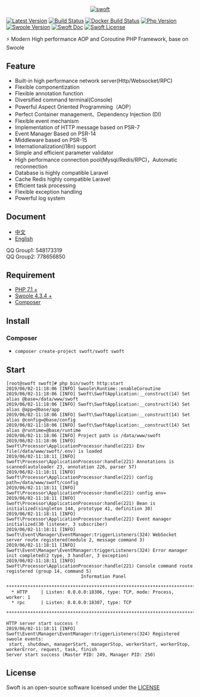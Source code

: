 <p align="center">
    <a href="https://github.com/swoft-cloud/swoft" target="_blank">
        <img src="http://qiniu.daydaygo.top/swoft-logo.png?imageView2/2/w/300" alt="swoft"/>
    </a>
</p>

[![Latest Version](https://img.shields.io/badge/version-v2.0.1-green.svg?maxAge=2592000)](https://github.com/swoft-cloud/swoft/releases)
[![Build Status](https://travis-ci.org/swoft-cloud/swoft.svg?branch=master)](https://travis-ci.org/swoft-cloud/swoft)
[![Docker Build Status](https://img.shields.io/docker/build/swoft/alphp.svg)](https://hub.docker.com/r/swoft/alphp/)
[![Php Version](https://img.shields.io/badge/php-%3E=7.1-brightgreen.svg?maxAge=2592000)](https://secure.php.net/)
[![Swoole Version](https://img.shields.io/badge/swoole-%3E=4.3.3-brightgreen.svg?maxAge=2592000)](https://github.com/swoole/swoole-src)
[![Swoft Doc](https://img.shields.io/badge/docs-passing-green.svg?maxAge=2592000)](https://www.swoft.org/docs)
[![Swoft License](https://img.shields.io/hexpm/l/plug.svg?maxAge=2592000)](https://github.com/swoft-cloud/swoft/blob/master/LICENSE)

⚡️ Modern High performance AOP and Coroutine PHP Framework, base on Swoole

## Feature

- Built-in high performance network server(Http/Websocket/RPC)
- Flexible componentization
- Flexible annotation function
- Diversified command terminal(Console)
- Powerful Aspect Oriented Programming（AOP）
- Perfect Container management、Dependency Injection (DI)
- Flexible event mechanism
- Implementation of HTTP message based on PSR-7
- Event Manager Based on PSR-14
- Middleware based on PSR-15
- Internationalization(i18n) support
- Simple and efficient parameter validator
- High performance connection pool(Mysql/Redis/RPC)，Automatic reconnection 
- Database is highly compatible Laravel
- Cache Redis highly compatible Laravel
- Efficient task processing
- Flexible exception handling
- Powerful log system

## Document

- [中文](https://www.swoft.org/docs/2.x/zh-CN/README.html)
- [English](https://en.swoft.org/docs)

QQ Group1: 548173319      
QQ Group2: 778656850

## Requirement

- [PHP 7.1 +](https://github.com/php/php-src/releases)
- [Swoole 4.3.4 + ](https://github.com/swoole/swoole-src/releases)
- [Composer](https://getcomposer.org/)

## Install

### Composer

* `composer create-project swoft/swoft swoft`

## Start

```text
[root@swoft swoft]# php bin/swoft http:start
2019/06/02-11:18:06 [INFO] Swoole\Runtime::enableCoroutine
2019/06/02-11:18:06 [INFO] Swoft\SwoftApplication:__construct(14) Set alias @base=/data/www/swoft
2019/06/02-11:18:06 [INFO] Swoft\SwoftApplication:__construct(14) Set alias @app=@base/app
2019/06/02-11:18:06 [INFO] Swoft\SwoftApplication:__construct(14) Set alias @config=@base/config
2019/06/02-11:18:06 [INFO] Swoft\SwoftApplication:__construct(14) Set alias @runtime=@base/runtime
2019/06/02-11:18:06 [INFO] Project path is /data/www/swoft
2019/06/02-11:18:06 [INFO] Swoft\Processor\ApplicationProcessor:handle(221) Env file(/data/www/swoft/.env) is loaded
2019/06/02-11:18:11 [INFO] Swoft\Processor\ApplicationProcessor:handle(221) Annotations is scanned(autoloader 23, annotation 226, parser 57)
2019/06/02-11:18:11 [INFO] Swoft\Processor\ApplicationProcessor:handle(221) config path=/data/www/swoft/config
2019/06/02-11:18:11 [INFO] Swoft\Processor\ApplicationProcessor:handle(221) config env=
2019/06/02-11:18:11 [INFO] Swoft\Processor\ApplicationProcessor:handle(221) Bean is initialized(singleton 144, prototype 41, definition 30)
2019/06/02-11:18:11 [INFO] Swoft\Processor\ApplicationProcessor:handle(221) Event manager initialized(30 listener, 3 subscriber)
2019/06/02-11:18:11 [INFO] Swoft\Event\Manager\EventManager:triggerListeners(324) WebSocket server route registered(module 2, message command 3)
2019/06/02-11:18:11 [INFO] Swoft\Event\Manager\EventManager:triggerListeners(324) Error manager init completed(2 type, 3 handler, 3 exception)
2019/06/02-11:18:11 [INFO] Swoft\Processor\ApplicationProcessor:handle(221) Console command route registered (group 14, command 5)
                            Information Panel
  ***********************************************************************
  * HTTP     | Listen: 0.0.0.0:18306, type: TCP, mode: Process, worker: 1
  * rpc      | Listen: 0.0.0.0:18307, type: TCP
  ***********************************************************************

HTTP server start success !
2019/06/02-11:18:11 [INFO] Swoft\Event\Manager\EventManager:triggerListeners(324) Registered swoole events:
 start, shutdown, managerStart, managerStop, workerStart, workerStop, workerError, request, task, finish
Server start success (Master PID: 249, Manager PID: 250)
```

## License

Swoft is an open-source software licensed under the [LICENSE](LICENSE)
